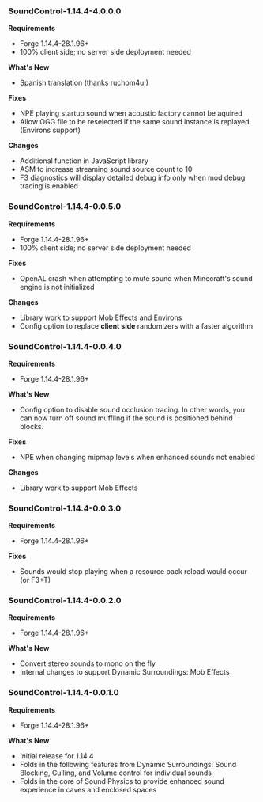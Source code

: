 ### SoundControl-1.14.4-4.0.0.0
**Requirements**
* Forge 1.14.4-28.1.96+
* 100% client side; no server side deployment needed

**What's New**
* Spanish translation (thanks ruchom4u!)

**Fixes**
* NPE playing startup sound when acoustic factory cannot be aquired
* Allow OGG file to be reselected if the same sound instance is replayed (Environs support)

**Changes**
* Additional function in JavaScript library
* ASM to increase streaming sound source count to 10
* F3 diagnostics will display detailed debug info only when mod debug tracing is enabled

### SoundControl-1.14.4-0.0.5.0
**Requirements**
* Forge 1.14.4-28.1.96+
* 100% client side; no server side deployment needed

**Fixes**
* OpenAL crash when attempting to mute sound when Minecraft's sound engine is not initialized

**Changes**
* Library work to support Mob Effects and Environs
* Config option to replace **client side** randomizers with a faster algorithm

### SoundControl-1.14.4-0.0.4.0
**Requirements**
* Forge 1.14.4-28.1.96+

**What's New**
* Config option to disable sound occlusion tracing.  In other words, you can now turn off sound muffling if the sound is positioned behind blocks.

**Fixes**
* NPE when changing mipmap levels when enhanced sounds not enabled

**Changes**
* Library work to support Mob Effects

### SoundControl-1.14.4-0.0.3.0
**Requirements**
* Forge 1.14.4-28.1.96+

**Fixes**
* Sounds would stop playing when a resource pack reload would occur (or F3+T)

### SoundControl-1.14.4-0.0.2.0
**Requirements**
* Forge 1.14.4-28.1.96+

**What's New**
* Convert stereo sounds to mono on the fly
* Internal changes to support Dynamic Surroundings: Mob Effects

### SoundControl-1.14.4-0.0.1.0
**Requirements**
* Forge 1.14.4-28.1.96+

**What's New**
* Initial release for 1.14.4
* Folds in the following features from Dynamic Surroundings: Sound Blocking, Culling, and Volume control for individual sounds
* Folds in the core of Sound Physics to provide enhanced sound experience in caves and enclosed spaces
